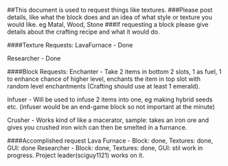 ##This document is used to request things like textures.
###Please post details, like what the block does and an idea of what style or texture you would like. eg Matal, Wood, Stone
###If requesting a block please give details about the crafting recipe and what it would do.


####Texture Requests:
LavaFurnace - Done

Researcher - Done




####Block Requests:
Enchanter - Take 2 items in bottom 2 slots, 1 as fuel, 1 to enhance chance of higher level, enchants the item in top slot with random level enchantments (Crafting should use at least 1 emerald).

Infuser - Will be used to infuse 2 items into one, eg making hybrid seeds etc. (infuser would be an end-game block so not important at the minute)

Crusher - Works kind of like a macerator, sample: takes an iron ore and gives you crushed iron wich can then be smelted in a furnance.

####Accomplished request
Lava Furnace - Block: done, Textures: done, GUI: done
Researcher - Block: done, Textures: done, GUI: stil work in progress. Project leader(sciguy1121) works on it.






